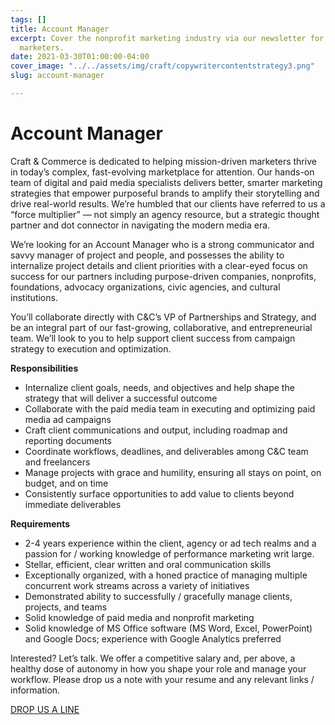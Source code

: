 ```yaml
---
tags: []
title: Account Manager
excerpt: Cover the nonprofit marketing industry via our newsletter for mission-driven
  marketers.
date: 2021-03-30T01:00:00-04:00
cover_image: "../../assets/img/craft/copywritercontentstrategy3.png"
slug: account-manager

---
```

##### 

# **Account Manager**

Craft & Commerce is dedicated to helping mission-driven marketers thrive in today’s complex, fast-evolving marketplace for attention. Our hands-on team of digital and paid media specialists delivers better, smarter marketing strategies that empower purposeful brands to amplify their storytelling and drive real-world results. We’re humbled that our clients have referred to us a “force multiplier” — not simply an agency resource, but a strategic thought partner and dot connector in navigating the modern media era.

We’re looking for an Account Manager who is a strong communicator and savvy manager of project and people, and possesses the ability to internalize project details and client priorities with a clear-eyed focus on success for our partners including purpose-driven companies, nonprofits, foundations, advocacy organizations, civic agencies, and cultural institutions.

You’ll collaborate directly with C&C’s VP of Partnerships and Strategy, and be an integral part of our fast-growing, collaborative, and entrepreneurial team. We’ll look to you to help support client success from campaign strategy to execution and optimization.

**Responsibilities**

* Internalize client goals, needs, and objectives and help shape the strategy that will deliver a successful outcome
* Collaborate with the paid media team in executing and optimizing paid media ad campaigns
* Craft client communications and output, including roadmap and reporting documents
* Coordinate workflows, deadlines, and deliverables among C&C team and freelancers
* Manage projects with grace and humility, ensuring all stays on point, on budget, and on time
* Consistently surface opportunities to add value to clients beyond immediate deliverables

**Requirements**

* 2-4 years experience within the client, agency or ad tech realms and a passion for / working knowledge of performance marketing writ large.
* Stellar, efficient, clear written and oral communication skills
* Exceptionally organized, with a honed practice of managing multiple concurrent work streams across a variety of initiatives
* Demonstrated ability to successfully / gracefully manage clients, projects, and teams
* Solid knowledge of paid media and nonprofit marketing
* Solid knowledge of MS Office software (MS Word, Excel, PowerPoint) and Google Docs; experience with Google Analytics preferred

Interested? Let’s talk. We offer a competitive salary and, per above, a healthy dose of autonomy in how you shape your role and manage your workflow. Please drop us a note with your resume and any relevant links / information.

[DROP US A LINE](mailto:karen@craftand.com "email")